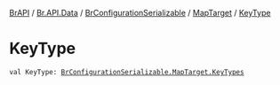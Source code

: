 [BrAPI](../../../index.md) / [Br.API.Data](../../index.md) / [BrConfigurationSerializable](../index.md) / [MapTarget](index.md) / [KeyType](./-key-type.md)

# KeyType

`val KeyType: `[`BrConfigurationSerializable.MapTarget.KeyTypes`](-key-types/index.md)